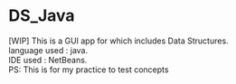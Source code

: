 # DS_Java
[WIP] This is a GUI app for which includes Data Structures.<br>
language used : java.<br>
IDE used : NetBeans.<br>
PS: This is for my practice to test concepts
